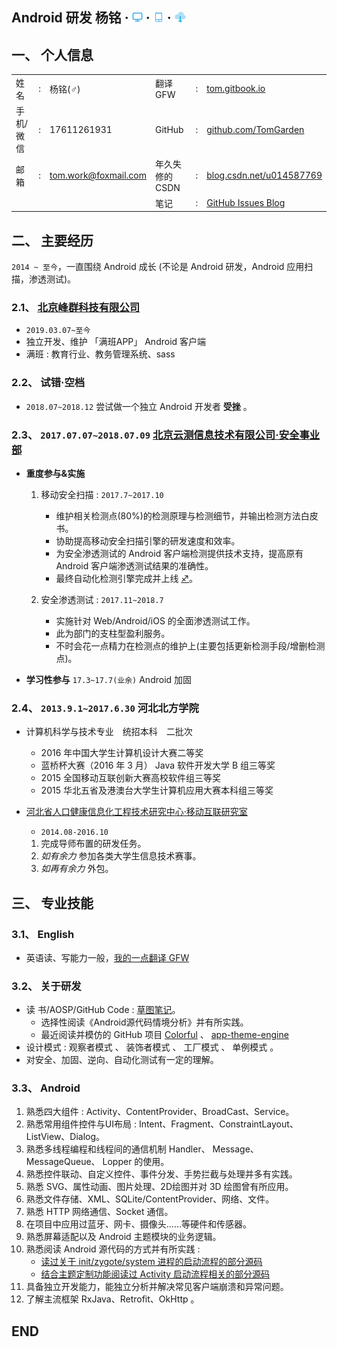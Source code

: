 ## Android 研发 杨铭 · [![desktop](/About/Images/desktop.png)](/About/CV_desktop.md) · [![mobile](/About/Images/mobile.png)](/About/CV_mobile.md) · [![download](/About/Images/download.png)](https://raw.githubusercontent.com/TomGarden/Translate/master/About/SRC/Android研发-杨铭.pdf)    

## 一、 个人信息

<table >
    <tr>
        <td>姓名</td><td>:</td><td>杨铭(♂)</td>
        <td>翻译 GFW</td><td>:</td><td><a href="https://tom.gitbook.io">tom.gitbook.io</a></td>
    </tr>
    <tr>
        <td>手机/微信</td><td>:</td><td>17611261931</td>
        <td>GitHub</td><td>:</td><td><a href="https://github.com/TomGarden/Tetris/releases">github.com/TomGarden</a></td>
    </tr>
    <tr>
        <td>邮箱</td><td>:</td><td><a href="mailto:tom.work@foxmail.com">tom.work@foxmail.com</a></td>
        <td>年久失修的CSDN</td><td>:</td><td><a href="https://blog.csdn.net/u014587769">blog.csdn.net/u014587769</a></td>
    </tr>
    <tr>
        <td></td><td></td><td></td>
        <td>笔记</td><td>:</td><td><a href="https://github.com/TomGarden/tom-notes/issues">GitHub Issues Blog</a></td>
    </tr>
</table>

## 二、 主要经历

`2014 ~ 至今`，一直围绕 Android 成长 (不论是 Android 研发，Android 应用扫描，渗透测试)。

### 2.1、 [北京峰群科技有限公司](https://manbanapp.com/)
- `2019.03.07~至今` 
- 独立开发、维护 「满班APP」 Android 客户端
- 满班 : 教育行业、教务管理系统、sass

### 2.2、 试错·空档
- `2018.07~2018.12` 尝试做一个独立 Android 开发者 **受挫** 。

### 2.3、 `2017.07.07~2018.07.09` [北京云测信息技术有限公司·安全事业部](https://sec-console.testin.cn/scan/list.htm)

- **重度参与&实施**

    1. 移动安全扫描 : `2017.7~2017.10`
        - 维护相关检测点(80%)的检测原理与检测细节，并输出检测方法白皮书。
        - 协助提高移动安全扫描引擎的研发速度和效率。
        - 为安全渗透测试的 Android 客户端检测提供技术支持，提高原有 Android 客户端渗透测试结果的准确性。      
        - 最终自动化检测引擎完成并上线 [♐](https://sec-console.testin.cn/scan/list.htm)。

    2. 安全渗透测试 : `2017.11~2018.7`
        - 实施针对 Web/Android/iOS 的全面渗透测试工作。
        - 此为部门的支柱型盈利服务。
        - 不时会花一点精力在检测点的维护上(主要包括更新检测手段/增删检测点)。

- **学习性参与** `17.3~17.7(业余)` Android 加固


### 2.4、 `2013.9.1~2017.6.30` 河北北方学院

- 计算机科学与技术专业　统招本科　二批次 
    - 2016 年中国大学生计算机设计大赛二等奖
    - 蓝桥杯大赛（2016 年 3 月） Java 软件开发大学 B 组三等奖
    - 2015 全国移动互联创新大赛高校软件组三等奖
    - 2015 华北五省及港澳台大学生计算机应用大赛本科组三等奖

- [河北省人口健康信息化工程技术研究中心·移动互联研究室](http://kyc.hebeinu.edu.cn/webPage/showarticle1024.html)
    - `2014.08-2016.10`
    1. 完成导师布置的研发任务。
    2. _如有余力_ 参加各类大学生信息技术赛事。
    3. _如再有余力_ 外包。

## 三、 专业技能

### 3.1、 English
- 英语读、写能力一般，[我的一点翻译 GFW](https://tom.gitbook.io)

### 3.2、 关于研发
- 读 书/AOSP/GitHub Code : [草图笔记](https://github.com/TomGarden/Translate/tree/master/About/Read_AOSP_PNG)。
    - 选择性阅读《Android源代码情境分析》并有所实践。
    - 最近阅读并模仿的 GitHub 项目 [Colorful](https://github.com/garretyoder/Colorful) 、 [app-theme-engine](https://github.com/garretyoder/app-theme-engine)
- 设计模式 : 观察者模式 、 装饰者模式 、 工厂模式 、 单例模式 。 
- 对安全、加固、逆向、自动化测试有一定的理解。

### 3.3、 Android
1. 熟悉四大组件 : Activity、ContentProvider、BroadCast、Service。
2. 熟悉常用组件控件与UI布局 : Intent、Fragment、ConstraintLayout、ListView、Dialog。
3. 熟悉多线程编程和线程间的通信机制 Handler、 Message、 MessageQueue、 Lopper 的使用。
4. 熟悉控件联动、自定义控件、事件分发、手势拦截与处理并多有实践。
5. 熟悉 SVG、属性动画、图片处理、2D绘图并对 3D 绘图曾有所应用。
6. 熟悉文件存储、XML、SQLite/ContentProvider、网络、文件。
7. 熟悉 HTTP 网络通信、Socket 通信。
8. 在项目中应用过蓝牙、网卡、摄像头……等硬件和传感器。
9. 熟悉屏幕适配以及 Android 主题模块的业务逻辑。
10. 熟悉阅读 Android 源代码的方式并有所实践 :
    - [读过关于 init/zygote/system 进程的启动流程的部分源码](https://raw.githubusercontent.com/TomGarden/Translate/master/About/Read_AOSP_PNG/Android_源代码阅读_流程图_Zygote进程启动流程及细节_[Viso].png)
    - [结合主题定制功能阅读过 Activity 启动流程相关的部分源码](https://raw.githubusercontent.com/TomGarden/Translate/master/About/Read_AOSP_PNG/Activity启动流程[Viso编辑].png)
11. 具备独立开发能力，能独立分析并解决常见客户端崩溃和异常问题。
12. 了解主流框架 RxJava、Retrofit、OkHttp 。


## END